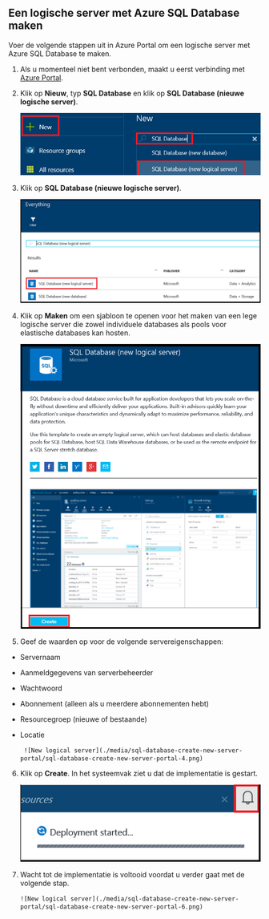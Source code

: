 
<!--
includes/sql-database-create-new-server-portal.md

Latest Freshness check:  2016-04-11 , carlrab.

As of circa 2016-04-11, the following topics might include this include:
articles/sql-database/sql-database-get-started-tutorial.md

-->
## Een logische server met Azure SQL Database maken

Voer de volgende stappen uit in Azure Portal om een logische server met Azure SQL Database te maken.

1. Als u momenteel niet bent verbonden, maakt u eerst verbinding met [Azure Portal](http://portal.azure.com).
2. Klik op **Nieuw**, typ **SQL Database** en klik op **SQL Database (nieuwe logische server)**.

      ![Nieuwe logische server](./media/sql-database-create-new-server-portal/sql-database-create-new-server-portal-1.png)

3. Klik op **SQL Database (nieuwe logische server)**.

      ![Nieuwe logische server](./media/sql-database-create-new-server-portal/sql-database-create-new-server-portal-2.png)

4. Klik op **Maken** om een sjabloon te openen voor het maken van een lege logische server die zowel individuele databases als pools voor elastische databases kan hosten.

      ![Nieuwe logische server](./media/sql-database-create-new-server-portal/sql-database-create-new-server-portal-3.png)

5. Geef de waarden op voor de volgende servereigenschappen:

 - Servernaam
 - Aanmeldgegevens van serverbeheerder
 - Wachtwoord
 - Abonnement (alleen als u meerdere abonnementen hebt)
 - Resourcegroep (nieuwe of bestaande)
 - Locatie

        ![New logical server](./media/sql-database-create-new-server-portal/sql-database-create-new-server-portal-4.png)

6.  Klik op **Create**. In het systeemvak ziet u dat de implementatie is gestart.

       ![Nieuwe logische server](./media/sql-database-create-new-server-portal/sql-database-create-new-server-portal-5.png)

7. Wacht tot de implementatie is voltooid voordat u verder gaat met de volgende stap.

       ![New logical server](./media/sql-database-create-new-server-portal/sql-database-create-new-server-portal-6.png)



<!--HONumber=sep16_HO1-->


